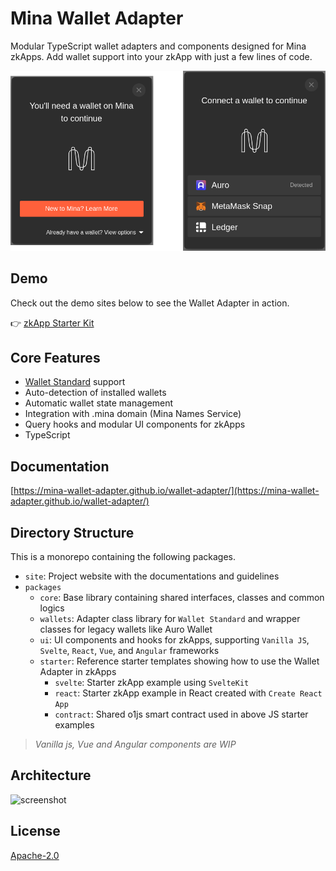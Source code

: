 # Mina Wallet Adapter

Modular TypeScript wallet adapters and components designed for Mina zkApps. Add wallet support into your zkApp with just a few lines of code.

<img src="site/public/assets/screenshots.png" alt="screenshot" width="720">

## Demo

Check out the demo sites below to see the Wallet Adapter in action.

👉 [zkApp Starter Kit](https://mina-wallet-adapter.github.io/wallet-adapter/)

## Core Features

- [Wallet Standard](https://github.com/wallet-standard/wallet-standard) support
- Auto-detection of installed wallets
- Automatic wallet state management
- Integration with .mina domain (Mina Names Service)
- Query hooks and modular UI components for zkApps
- TypeScript

## Documentation

[https://mina-wallet-adapter.github.io/wallet-adapter/](https://mina-wallet-adapter.github.io/wallet-adapter/)

## Directory Structure

This is a monorepo containing the following packages.

- `site`: Project website with the documentations and guidelines
- `packages`
  - `core`: Base library containing shared interfaces, classes and common logics
  - `wallets`: Adapter class library for `Wallet Standard` and wrapper classes for legacy wallets like Auro Wallet
  - `ui`: UI components and hooks for zkApps, supporting `Vanilla JS`, `Svelte`, `React`, `Vue`, and `Angular` frameworks
  - `starter`: Reference starter templates showing how to use the Wallet Adapter in zkApps
    - `svelte`: Starter zkApp example using `SvelteKit`
    - `react`: Starter zkApp example in React created with `Create React App`
    - `contract`: Shared o1js smart contract used in above JS starter examples

> _Vanilla js, Vue and Angular components are WIP_

## Architecture

![screenshot](site/public/assets/design.png)

## License

[Apache-2.0](./LICENSE)
